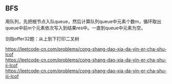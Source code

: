 ## BFS

用队列，先把根节点入队queue，然后计算队列queue中元素个数m，循环取出queue中前m个元素依次写入到结果res中。一直到queue中元素为空。


剑指offer32题：从上到下打印二叉树   

https://leetcode-cn.com/problems/cong-shang-dao-xia-da-yin-er-cha-shu-lcof    
https://leetcode-cn.com/problems/cong-shang-dao-xia-da-yin-er-cha-shu-ii-lcof   
https://leetcode-cn.com/problems/cong-shang-dao-xia-da-yin-er-cha-shu-iii-lcof   